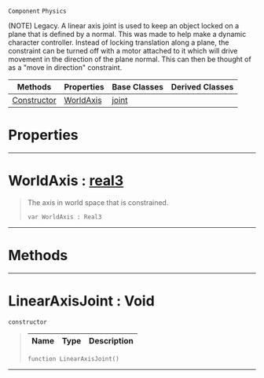  `Component` `Physics`



(NOTE) Legacy. A linear axis joint is used to keep an object locked on a plane that is defined by a normal. This was made to help make a dynamic character controller. Instead of locking translation along a plane, the constraint can be turned off with a motor attached to it which will drive movement in the direction of the plane normal. This can then be thought of as a "move in direction" constraint.

|Methods|Properties|Base Classes|Derived Classes|
|---|---|---|---|
|[ Constructor](https://github.com/ZilchEngine/ZilchDocs/blob/master/code_reference/class_reference/linearaxisjoint.markdown#linearaxisjoint-void)|[ WorldAxis](https://github.com/ZilchEngine/ZilchDocs/blob/master/code_reference/class_reference/linearaxisjoint.markdown#worldaxis-zilch-engine-do)|[joint](https://github.com/ZilchEngine/ZilchDocs/blob/master/code_reference/class_reference/joint.markdown)| |


 #  Properties


---  
 #  WorldAxis : [real3](https://github.com/ZilchEngine/ZilchDocs/blob/master/code_reference/nada_base_types/real3.markdown)

> The axis in world space that is constrained.
> ``` lang=cpp, name=Nada
> var WorldAxis : Real3


---  
 #  Methods


---  
 #  LinearAxisJoint : Void

 `constructor`

> 
> |Name|Type|Description|
> |---|---|---|
> ``` lang=cpp, name=Nada
> function LinearAxisJoint()
> ``` 


---  
 

 